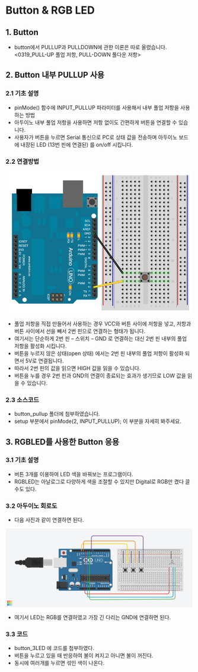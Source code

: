 # Button & RGB LED

## 1. Button
- button에서 PULLUP과 PULLDOWN에 관한 이론은 따로 올렸습니다.
<0319_PULL-UP 풀업 저항, PULL-DOWN 풀다운 저항>


## 2. Button 내부 PULLUP 사용

### 2.1 기초 설명
- pinMode() 함수에 INPUT_PULLUP 파라미터를 사용해서 내부 풀업 저항을 사용하는 방법
- 아두이노 내부 풀업 저항을 사용하면 저항 없이도 간편하게 버튼을 연결할 수 있습니다. 
- 사용자가 버튼을 누르면 Serial 통신으로 PC로 상태 값을 전송하며 아두이노 보드에 내장된 LED (13번 핀에 연결된) 를 on/off 시킵니다.

### 2.2 연결방법

<img src="./pic/inputPullupButton.png">

- 풀업 저항을 직접 만들어서 사용하는 경우 VCC와 버튼 사이에 저항을 넣고, 저항과 버튼 사이에서 선을 빼서 2번 핀으로 연결하는 형태가 됩니다. 
- 여기서는 단순하게 2번 핀 – 스위치 – GND 로 연결하는 대신 2번 핀 내부의 풀업 저항을 활성화 시킵니다.
- 버튼을 누르지 않은 상태(open 상태) 에서는 2번 핀 내부의 풀업 저항이 활성화 되면서 5V로 연결됩니다. 
- 따라서 2번 핀의 값을 읽으면 HIGH 값을 읽을 수 있습니다.
- 버튼을 누를 경우 2번 핀과 GND의 연결이 종료되는 효과가 생기므로 LOW 값을 읽을 수 있습니다.

### 2.3 소스코드

- button_pullup 폴더에 첨부하였습니다.
- setup 부분에서 pinMode(2, INPUT_PULLUP); 이 부분을 자세히 봐주세요.


## 3. RGBLED를 사용한 Button 응용

### 3.1 기초 설명
- 버튼 3개를 이용하여 LED 색을 바꿔보는 프로그램이다.
- RGBLED는 아날로그로 다양하게 색을 조절할 수 있지만 Digital로 RGB만 켰다 끌 수도 있다.

### 3.2 아두이노 회로도
- 다음 사진과 같이 연결하면 된다.

<img src="./pic/circuits.png">

- 여기서 LED는 RGB를 연결하였고 가장 긴 다리는 GND에 연결하면 된다.

### 3.3 코드
- button_3LED 에 코드를 첨부하였다.
- 버튼을 누르고 있을 때 반응하여 불이 켜지고 아니면 불이 꺼진다.
- 동시에 여러개를 누르면 섞인 색이 나온다.